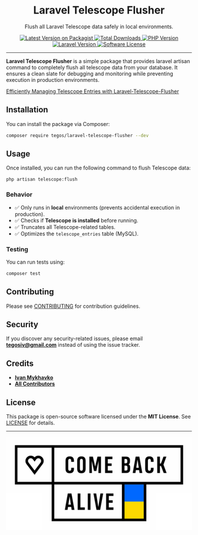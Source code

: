 <h1 align="center">Laravel Telescope Flusher</h1>

<p align="center">
Flush all Laravel Telescope data safely in local environments.
</p>

<p align="center">
  <a href="https://packagist.org/packages/tegos/laravel-telescope-flusher">
    <img src="https://img.shields.io/packagist/v/tegos/laravel-telescope-flusher.svg" alt="Latest Version on Packagist">
  </a>
  <a href="https://packagist.org/packages/tegos/laravel-telescope-flusher">
    <img src="https://img.shields.io/packagist/dt/tegos/laravel-telescope-flusher.svg" alt="Total Downloads">
  </a>
  <a href="https://www.php.net/">
    <img src="https://img.shields.io/badge/PHP-8.1%2B-blue" alt="PHP Version">
  </a>
  <a href="https://laravel.com/">
    <img src="https://img.shields.io/badge/Laravel-10%2B-brightgreen" alt="Laravel Version">
  </a>
  <a href="LICENSE.md">
    <img src="https://img.shields.io/badge/license-MIT-brightgreen.svg" alt="Software License">
  </a>
</p>

------

**Laravel Telescope Flusher** is a simple package that provides laravel artisan command to completely flush all telescope
data from your database. It ensures a clean slate for debugging and monitoring while preventing execution in production
environments.

[Efficiently Managing Telescope Entries with Laravel-Telescope-Flusher](https://dev.to/tegos/efficiently-managing-telescope-entries-with-laravel-telescope-flusher-484a)

## Installation

You can install the package via Composer:

```bash
composer require tegos/laravel-telescope-flusher --dev
```

## Usage

Once installed, you can run the following command to flush Telescope data:

```bash
php artisan telescope:flush
```

### Behavior

- ✅ Only runs in **local** environments (prevents accidental execution in production).
- ✅ Checks if **Telescope is installed** before running.
- ✅ Truncates all Telescope-related tables.
- ✅ Optimizes the `telescope_entries` table (MySQL).

### Testing

You can run tests using:

```bash
composer test
```

## Contributing

Please see [CONTRIBUTING](CONTRIBUTING.md) for contribution guidelines.

## Security

If you discover any security-related issues, please email **tegosiv@gmail.com** instead of using the issue tracker.

## Credits

- **[Ivan Mykhavko](https://github.com/tegos)**
- **[All Contributors](../../contributors)**

## License

This package is open-source software licensed under the **MIT License**. See [LICENSE](LICENSE.md) for details.

---

<p align="center">
  <a href="https://savelife.in.ua/en/donate-en/" target="_blank">
    <img src="./assets/come-back-alive.svg" alt="Donate"/>
  </a>
</p> 
